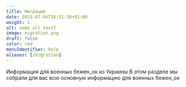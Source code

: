 ```yaml
---
title: Миграция
date: 2023-07-06T16:51:38+01:00
weight: 1
alt: some alt textf
image: migration.png
draft: false
color: red
menuIdentifier: help
aliases: [/migration]
---
```

Информация для военных бежен_ок из Украины
В этом разделе мы собрали для вас всю основную информацию для военных бежен_ок